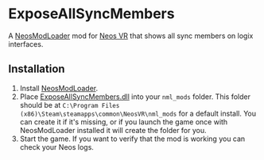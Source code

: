 # ExposeAllSyncMembers

A [NeosModLoader](https://github.com/zkxs/NeosModLoader) mod for [Neos VR](https://neos.com/) that shows all sync members on logix interfaces.

## Installation
1. Install [NeosModLoader](https://github.com/zkxs/NeosModLoader).
1. Place [ExposeAllSyncMembers.dll](https://github.com/eia485/NeosExposeAllSyncMembers/releases/latest/download/ExposeAllSyncMembers.dll) into your `nml_mods` folder. This folder should be at `C:\Program Files (x86)\Steam\steamapps\common\NeosVR\nml_mods` for a default install. You can create it if it's missing, or if you launch the game once with NeosModLoader installed it will create the folder for you.
1. Start the game. If you want to verify that the mod is working you can check your Neos logs.